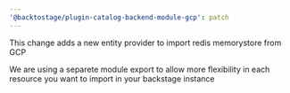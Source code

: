 ```yaml
---
'@backtostage/plugin-catalog-backend-module-gcp': patch
---
```


This change adds a new entity provider to import redis memorystore from GCP

We are using a separete module export to allow more flexibility in each resource you want to import in your backstage instance